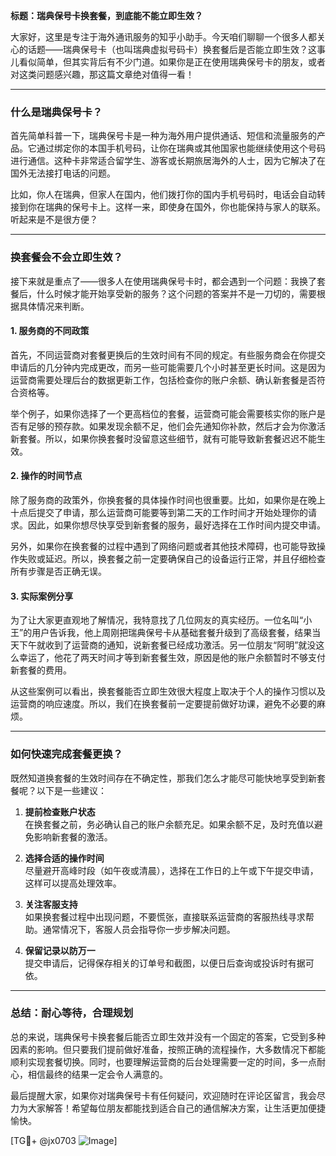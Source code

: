 **标题：瑞典保号卡换套餐，到底能不能立即生效？**

大家好，这里是专注于海外通讯服务的知乎小助手。今天咱们聊聊一个很多人都关心的话题——瑞典保号卡（也叫瑞典虚拟号码卡）换套餐后是否能立即生效？这事儿看似简单，但其实背后有不少门道。如果你是正在使用瑞典保号卡的朋友，或者对这类问题感兴趣，那这篇文章绝对值得一看！

---

### **什么是瑞典保号卡？**
首先简单科普一下，瑞典保号卡是一种为海外用户提供通话、短信和流量服务的产品。它通过绑定你的本国手机号码，让你在瑞典或其他国家也能继续使用这个号码进行通信。这种卡非常适合留学生、游客或长期旅居海外的人士，因为它解决了在国外无法接打电话的问题。

比如，你人在瑞典，但家人在国内，他们拨打你的国内手机号码时，电话会自动转接到你在瑞典的保号卡上。这样一来，即使身在国外，你也能保持与家人的联系。听起来是不是很方便？

---

### **换套餐会不会立即生效？**
接下来就是重点了——很多人在使用瑞典保号卡时，都会遇到一个问题：我换了套餐后，什么时候才能开始享受新的服务？这个问题的答案并不是一刀切的，需要根据具体情况来判断。

#### **1. 服务商的不同政策**
首先，不同运营商对套餐更换后的生效时间有不同的规定。有些服务商会在你提交申请后的几分钟内完成更改，而另一些可能需要几个小时甚至更长时间。这是因为运营商需要处理后台的数据更新工作，包括检查你的账户余额、确认新套餐是否符合资格等。

举个例子，如果你选择了一个更高档位的套餐，运营商可能会需要核实你的账户是否有足够的预存款。如果发现余额不足，他们会先通知你补款，然后才会为你激活新套餐。所以，如果你换套餐时没留意这些细节，就有可能导致新套餐迟迟不能生效。

#### **2. 操作的时间节点**
除了服务商的政策外，你换套餐的具体操作时间也很重要。比如，如果你是在晚上十点后提交了申请，那么运营商可能要等到第二天的工作时间才开始处理你的请求。因此，如果你想尽快享受到新套餐的服务，最好选择在工作时间内提交申请。

另外，如果你在换套餐的过程中遇到了网络问题或者其他技术障碍，也可能导致操作失败或延迟。所以，换套餐之前一定要确保自己的设备运行正常，并且仔细检查所有步骤是否正确无误。

#### **3. 实际案例分享**
为了让大家更直观地了解情况，我特意找了几位网友的真实经历。一位名叫“小王”的用户告诉我，他上周刚把瑞典保号卡从基础套餐升级到了高级套餐，结果当天下午就收到了运营商的通知，说新套餐已经成功激活。另一位朋友“阿明”就没这么幸运了，他花了两天时间才等到新套餐生效，原因是他的账户余额暂时不够支付新套餐的费用。

从这些案例可以看出，换套餐能否立即生效很大程度上取决于个人的操作习惯以及运营商的响应速度。所以，我们在换套餐前一定要提前做好功课，避免不必要的麻烦。

---

### **如何快速完成套餐更换？**
既然知道换套餐的生效时间存在不确定性，那我们怎么才能尽可能快地享受到新套餐呢？以下是一些建议：

1. **提前检查账户状态**  
   在换套餐之前，务必确认自己的账户余额充足。如果余额不足，及时充值以避免影响新套餐的激活。

2. **选择合适的操作时间**  
   尽量避开高峰时段（如午夜或清晨），选择在工作日的上午或下午提交申请，这样可以提高处理效率。

3. **关注客服支持**  
   如果换套餐过程中出现问题，不要慌张，直接联系运营商的客服热线寻求帮助。通常情况下，客服人员会指导你一步步解决问题。

4. **保留记录以防万一**  
   提交申请后，记得保存相关的订单号和截图，以便日后查询或投诉时有据可依。

---

### **总结：耐心等待，合理规划**
总的来说，瑞典保号卡换套餐后能否立即生效并没有一个固定的答案，它受到多种因素的影响。但只要我们提前做好准备，按照正确的流程操作，大多数情况下都能顺利实现套餐切换。同时，也要理解运营商的后台处理需要一定的时间，多一点耐心，相信最终的结果一定会令人满意的。

最后提醒大家，如果你对瑞典保号卡有任何疑问，欢迎随时在评论区留言，我会尽力为大家解答！希望每位朋友都能找到适合自己的通信解决方案，让生活更加便捷愉快。

[TG💪+ @jx0703 ![Image](https://github.com/user-attachments/assets/dbca1d08-cadb-493c-b0ec-ad6f7a83f270)]